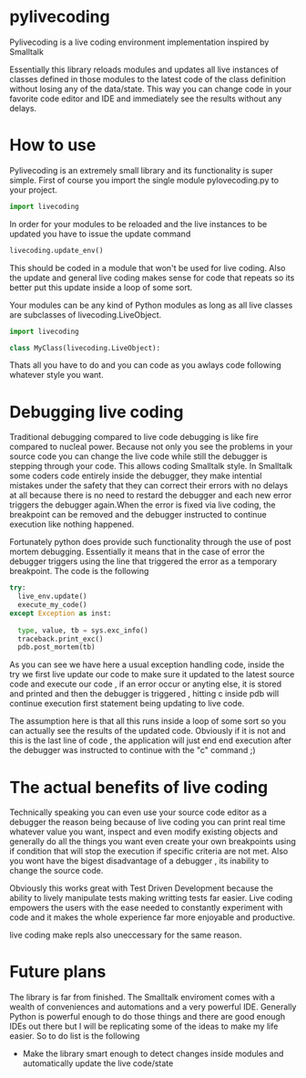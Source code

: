 
# pylivecoding
Pylivecoding is a live coding environment implementation inspired by Smalltalk

Essentially this library reloads modules and updates all live instances of classes defined in those modules to the latest code of the class definition without losing any of the data/state. This way you can change code in your favorite code editor and IDE and immediately see the results without any delays. 

# How to use

Pylivecoding is an extremely small library and its functionality is super simple. 
First of course you import the single module pylovecoding.py to your project. 
```python
import livecoding
```
In order for your modules to be reloaded and the live instances to be updated you have to issue the update command
```python
livecoding.update_env()
```
This should be coded in a module that won't be used for live coding. Also the update and general live coding makes sense for code that repeats so its better put this update inside a loop of some sort. 
 
Your modules can be any kind of Python modules as long as all live classes are subclasses of livecoding.LiveObject.
```python
import livecoding

class MyClass(livecoding.LiveObject):
```
Thats all you have to do and you can code as you awlays code following whatever style you want. 
# Debugging live coding 
Traditional debugging compared to live code debugging is like fire compared to nucleal power. Because not only you see the problems in your source code you can change the live code while still the debugger is stepping through your code. This allows coding Smalltalk style. In Smalltalk some coders code entirely inside the debugger, they make intential mistakes under the safety that they can correct their errors with no delays at all because there is no need to restard the debugger and each new error triggers the debugger again.When the error is fixed via live coding, the breakpoint can be removed and the debugger instructed to continue execution like nothing happened. 
 
Fortunately python does provide such functionality through the use of post mortem debugging. Essentially it means that in the case of error the debugger triggers using the line that triggered the error as a temporary breakpoint. The code is the following
 
```python
try:
  live_env.update()
  execute_my_code()
except Exception as inst:
  
  type, value, tb = sys.exc_info()
  traceback.print_exc()
  pdb.post_mortem(tb)
```
 
As you can see we have here a usual exception handling code, inside the try we first live update our code to make sure it updated to the latest source code and execute our code , if an error occur or anyting else, it is stored and printed and then the debugger is triggered , hitting c inside pdb will continue execution first statement being updating to live code. 
 
The assumption here is that all this runs inside a loop of some sort so you can actually see the results of the updated code. Obviously if it is not and this is the last line of code , the application will just end  end execution after the debugger was instructed to continue with the "c" command ;) 

# The actual benefits of live coding
Technically speaking you can even use your source code editor as a debugger the reason being because of live coding you can print real time whatever value you want, inspect and even modify existing objects and generally do all the things you want even create your own breakpoints using if condition that will stop the execution if specific criteria are not met. Also you wont have the bigest disadvantage of a debugger , its inability to change the source code. 

Obviously this works great with Test Driven Development because the ability to lively manipulate tests making writting tests far easier. Live coding empowers the users with the ease needed to constantly experiment with code and it makes the whole experience far more enjoyable and productive.

live coding make repls also uneccessary for the same reason. 

# Future plans
The library is far from finished. The Smalltalk enviroment comes with a wealth of conveniences and automations and a very powerful IDE. Generally Python is powerful enough to do those things and there are good enough IDEs out there but I will be replicating some of the ideas to make my life easier. So to do list is the following
 
 - Make the library smart enough to detect changes inside modules and automatically update the live code/state
 
